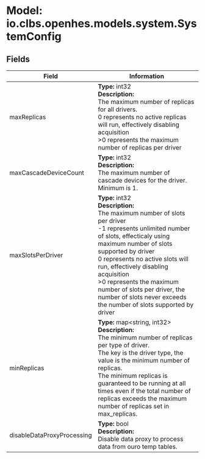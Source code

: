 # Model: io.clbs.openhes.models.system.SystemConfig

## Fields

| Field | Information |
| --- | --- |
| maxReplicas | <b>Type:</b> int32<br><b>Description:</b><br>The maximum number of replicas for all drivers.<br>    0 represents no active replicas will run, effectively disabling acquisition<br>   >0 represents the maximum number of replicas per driver |
| maxCascadeDeviceCount | <b>Type:</b> int32<br><b>Description:</b><br>The maximum number of cascade devices for the driver. Minimum is 1. |
| maxSlotsPerDriver | <b>Type:</b> int32<br><b>Description:</b><br>The maximum number of slots per driver<br>   -1 represents unlimited number of slots, effecticaly using maximum number of slots supported by driver<br>    0 represents no active slots will run, effectively disabling acquisition<br>   >0 represents the maximum number of slots per driver, the number of slots never exceeds the number of slots supported by driver |
| minReplicas | <b>Type:</b> map<string, int32><br><b>Description:</b><br>The minimum number of replicas per type of driver.<br> The key is the driver type, the value is the minimum number of replicas.<br> The minimum replicas is guaranteed to be running at all times even if the total number of replicas exceeds the maximum number of replicas set in max_replicas. |
| disableDataProxyProcessing | <b>Type:</b> bool<br><b>Description:</b><br>Disable data proxy to process data from ouro temp tables. |


